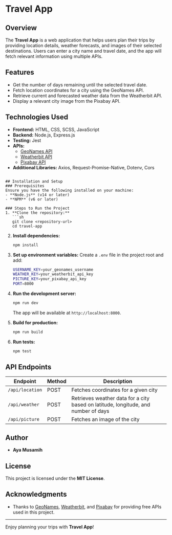 # Travel App

## Overview
The **Travel App** is a web application that helps users plan their trips by providing location details, weather forecasts, and images of their selected destinations. Users can enter a city name and travel date, and the app will fetch relevant information using multiple APIs.

## Features
- Get the number of days remaining until the selected travel date.
- Fetch location coordinates for a city using the GeoNames API.
- Retrieve current and forecasted weather data from the Weatherbit API.
- Display a relevant city image from the Pixabay API.

## Technologies Used
- **Frontend:** HTML, CSS, SCSS, JavaScript
- **Backend:** Node.js, Express.js
- **Testing:** Jest
- **APIs:**
  - [GeoNames API](http://www.geonames.org/)
  - [Weatherbit API](https://www.weatherbit.io/)
  - [Pixabay API](https://pixabay.com/)
- **Additional Libraries:** Axios, Request-Promise-Native, Dotenv, Cors


```

## Installation and Setup
### Prerequisites
Ensure you have the following installed on your machine:
- **Node.js** (v14 or later)
- **NPM** (v6 or later)

### Steps to Run the Project
1. **Clone the repository:**
   ```sh
   git clone <repository-url>
   cd travel-app
   ```
2. **Install dependencies:**
   ```sh
   npm install
   ```
3. **Set up environment variables:**
   Create a `.env` file in the project root and add:
   ```sh
   USERNAME_KEY=your_geonames_username
   WEATHER_KEY=your_weatherbit_api_key
   PICTURE_KEY=your_pixabay_api_key
   PORT=8000
   ```
4. **Run the development server:**
   ```sh
   npm run dev
   ```
   The app will be available at `http://localhost:8000`.

5. **Build for production:**
   ```sh
   npm run build
   ```

6. **Run tests:**
   ```sh
   npm test
   ```

## API Endpoints
| Endpoint          | Method | Description |
|------------------|--------|-------------|
| `/api/location`  | POST   | Fetches coordinates for a given city |
| `/api/weather`   | POST   | Retrieves weather data for a city based on latitude, longitude, and number of days |
| `/api/picture`   | POST   | Fetches an image of the city |

## Author
- **Aya Musamih**

## License
This project is licensed under the **MIT License**.

## Acknowledgments
- Thanks to [GeoNames](http://www.geonames.org/), [Weatherbit](https://www.weatherbit.io/), and [Pixabay](https://pixabay.com/) for providing free APIs used in this project.

---

Enjoy planning your trips with **Travel App**!


